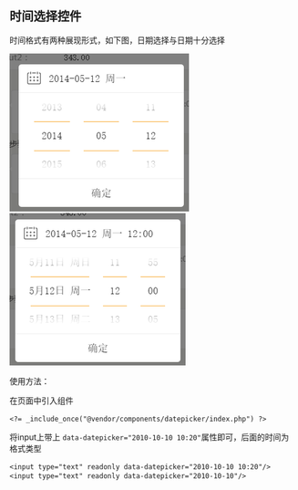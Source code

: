 ## 时间选择控件 ##

时间格式有两种展现形式，如下图，日期选择与日期十分选择

![](images/datepicker01.png)
![](images/datepicker02.png)

使用方法：

在页面中引入组件

    <?= _include_once("@vendor/components/datepicker/index.php") ?>

将input上带上 `data-datepicker="2010-10-10 10:20"`属性即可，后面的时间为格式类型

    <input type="text" readonly data-datepicker="2010-10-10 10:20"/>
    <input type="text" readonly data-datepicker="2010-10-10"/>
